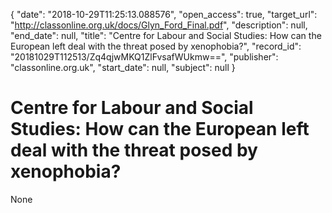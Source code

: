 {
  "date": "2018-10-29T11:25:13.088576", 
  "open_access": true, 
  "target_url": "http://classonline.org.uk/docs/Glyn_Ford_Final.pdf", 
  "description": null, 
  "end_date": null, 
  "title": "Centre for Labour and Social Studies: How can the European left deal with the threat posed by xenophobia?", 
  "record_id": "20181029T112513/Zq4qjwMKQ1ZlFvsafWUkmw==", 
  "publisher": "classonline.org.uk", 
  "start_date": null, 
  "subject": null
}

# Centre for Labour and Social Studies: How can the European left deal with the threat posed by xenophobia?

None